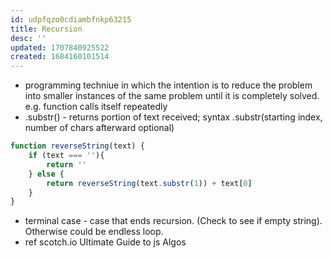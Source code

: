 ```yaml
---
id: udpfqzo0cdiambfnkp63215
title: Recursion
desc: ''
updated: 1707840925522
created: 1684160101514
---
```

- programming techniue in which the intention is to reduce the problem into smaller instances of the same problem until it is completely solved. e.g. function calls itself repeatedly
- .substr() - returns portion of text received;
    syntax .substr(starting index, number of chars afterward optional)

``` javascript
function reverseString(text) {
    if (text === ''){
        return ''
    } else {
        return reverseString(text.substr(1)) + text[0]
    }
}
```
- terminal case - case that ends recursion. (Check to see if empty string). Otherwise could be endless loop.
- ref scotch.io Ultimate Guide to js Algos

